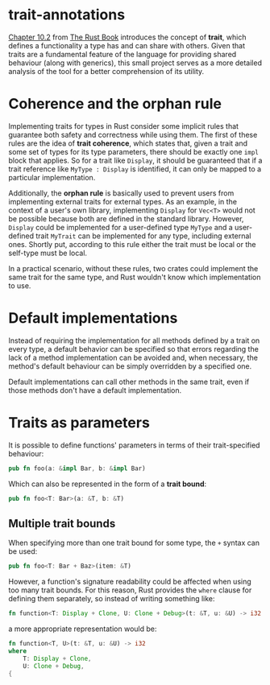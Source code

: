 # trait-annotations

[Chapter 10.2](https://doc.rust-lang.org/book/ch10-02-traits.html) from [The Rust Book](https://doc.rust-lang.org/book/) introduces the concept of **trait**, which defines a functionality a type has and can share with others. Given that traits are a fundamental feature of the language for providing shared behaviour (along with generics), this small project serves as a more detailed analysis of the tool for a better comprehension of its utility.

# Coherence and the orphan rule

Implementing traits for types in Rust consider some implicit rules that guarantee both safety and correctness while using them. The first of these rules are the idea of **trait coherence**, which states that, given a trait and some set of types for its type parameters, there should be exactly one `impl` block that applies. So for a trait like `Display`, it should be guaranteed that if a trait reference like `MyType : Display` is identified, it can only be mapped to a particular implementation.

Additionally, the **orphan rule** is basically used to prevent users from implementing external traits for external types. As an example, in the context of a user's own library, implementing `Display` for `Vec<T>` would not be possible because both are defined in the standard library. However, `Display` could be implemented for a user-defined type `MyType` and a user-defined trait `MyTrait` can be implemented for any type, including external ones. Shortly put, according to this rule either the trait must be local or the self-type must be local.

In a practical scenario, without these rules, two crates could implement the same trait for the same type, and Rust wouldn't know which implementation to use.

# Default implementations

Instead of requiring the implementation for all methods defined by a trait on every type, a default behavior can be specified so that errors regarding the lack of a method implementation can be avoided and, when necessary, the method's default behaviour can be simply overridden by a specified one.

Default implementations can call other methods in the same trait, even if those methods don't have a default implementation.

# Traits as parameters

It is possible to define functions' parameters in terms of their trait-specified behaviour:

```rs
pub fn foo(a: &impl Bar, b: &impl Bar)
```

Which can also be represented in the form of a **trait bound**:

```rs
pub fn foo<T: Bar>(a: &T, b: &T)
```

## Multiple trait bounds

When specifying more than one trait bound for some type, the `+` syntax can be used:

```rs
pub fn foo<T: Bar + Baz>(item: &T)
```

However, a function's signature readability could be affected when using too many trait bounds. For this reason, Rust provides the `where` clause for defining them separately, so instead of writing something like:

```rs
fn function<T: Display + Clone, U: Clone + Debug>(t: &T, u: &U) -> i32 {
```

a more appropriate representation would be:

```rs
fn function<T, U>(t: &T, u: &U) -> i32
where
    T: Display + Clone,
    U: Clone + Debug,
{
```